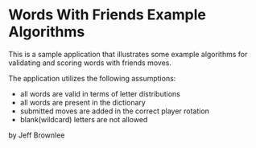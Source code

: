 # Words With Friends Example Algorithms

This is a sample application that illustrates some example
algorithms for validating and scoring words with friends moves.

The application utilizes the following assumptions:
- all words are valid in terms of letter distributions
- all words are present in the dictionary
- submitted moves are added in the correct player rotation
- blank(wildcard) letters are not allowed

by Jeff Brownlee